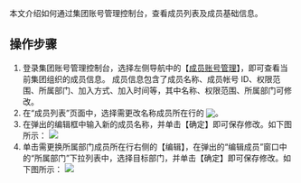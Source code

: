 本文介绍如何通过集团账号管理控制台，查看成员列表及成员基础信息。

## 操作步骤[](id:viewMemberList)
1.  登录集团账号管理控制台，选择左侧导航中的【[成员账号管理](https://console.cloud.tencent.com/organization/member)】，即可查看当前集团组织的成员信息。
成员信息包含了成员名称、成员帐号 ID、权限范围、所属部门、加入方式、加入时间等，其中名称、权限范围、所属部门可修改。
2. 在“成员列表”页面中，选择需更改名称成员所在行的 <img src="https://main.qcloudimg.com/raw/4eba4d9442ce077d5ea68c12304fed08.png" style="margin:-3px 0px">。
3. 在弹出的编辑框中输入新的成员名称，并单击【确定】即可保存修改。如下图所示：
![](https://main.qcloudimg.com/raw/535fe2532eacff1a87c84af3815eb4c0.png)
4. 单击需更换所属部门成员所在行右侧的【编辑】，在弹出的“编辑成员”窗口中的“所属部门”下拉列表中，选择目标部门，并单击【确定】即可保存修改。如下图所示：
![](https://main.qcloudimg.com/raw/51f89ad062bd76068302d1dcb1008851.png)
